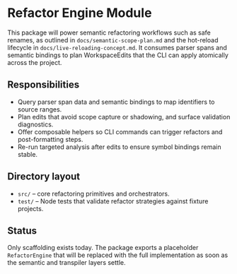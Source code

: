 # Refactor Engine Module

This package will power semantic refactoring workflows such as safe renames, as outlined in
`docs/semantic-scope-plan.md` and the hot-reload lifecycle in `docs/live-reloading-concept.md`.
It consumes parser spans and semantic bindings to plan WorkspaceEdits that the CLI can apply
atomically across the project.

## Responsibilities
- Query parser span data and semantic bindings to map identifiers to source ranges.
- Plan edits that avoid scope capture or shadowing, and surface validation diagnostics.
- Offer composable helpers so CLI commands can trigger refactors and post-formatting steps.
- Re-run targeted analysis after edits to ensure symbol bindings remain stable.

## Directory layout
- `src/` – core refactoring primitives and orchestrators.
- `test/` – Node tests that validate refactor strategies against fixture projects.

## Status
Only scaffolding exists today. The package exports a placeholder `RefactorEngine` that will be
replaced with the full implementation as soon as the semantic and transpiler layers settle.
